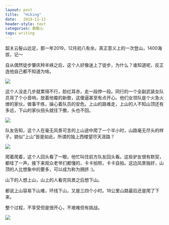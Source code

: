 ```yaml
---
layout: post
title:  "Hiking"
date:   2019-12-11
header-style: text
categories: 散散心
tags: writing
---
```


韶关云髻山远足，那一年2019，12月初八有余。真正意义上的一次登山，1400海拔，记～

自从偶然徒步肇庆羚羊峡之后，这个人好像迷上了徒步，为什么？谁知道呢，反正连他自己都不知道为啥。

![](http://q2bv7uhmc.bkt.clouddn.com/DSC01713.jpg)



这个人没走几步就累得不行，脸红耳赤，走一段停一段。同行的一个全副武装女队员背了个小音响，放着他霉的新歌，这傻逼甚至有点开心。他们女领队是个火急火燎的家伙，做事干练，操心着队员的安危。上山的路难走，上山的人不知山顶还有多远，下山的家伙扭头就往下撤，头也不回。

![](http://q2bv7uhmc.bkt.clouddn.com/DSC01707.jpg)



队友告知，这个人在毫无风景可言的上山途中爬了一个半小时，山路毫无尽头的样子。貌似“上山”皆是如此，所谓的独上西楼望尽天涯路？

![](http://q2bv7uhmc.bkt.clouddn.com/DSC01690.jpg)



爬着爬着，这个人回头看了一眼，他忙叫住前方队友回头看。这些驴友很有默契，都哇了一声。接下来观众老爷们都懂的，卡卡拍照，卡卡自拍。这边风景独好，山顶的人比想象中的要多，可以成为称为拥挤 :)。



山下的人想上山，山上的人看完风景之后想下山。

都说上山容易下山难，环线下山，又是三四个小时。18公里山路最后还是爬了下来。

整个过程，不享受但是很开心，不艰难但有挑战。

![](http://q2bv7uhmc.bkt.clouddn.com/DSC01705.jpg)